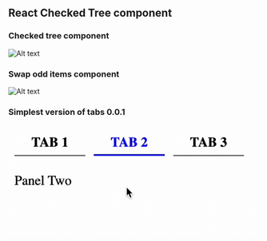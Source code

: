 ## React Checked Tree component

### Checked tree component

![Alt text](/screenshots/checkedTree.gif?raw=true "Checked tree component")

### Swap odd items component

![Alt text](/screenshots/swapOddsGif.gif?raw=true "Swap odd items component")

### Simplest version of tabs 0.0.1

![Alt text](/screenshots/tabs1.gif?raw=true "Simplest tabs 01")
